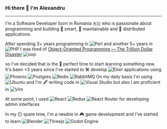 ### Hi there 👋 I'm Alexandru
---
I'm a Software Developer born in Romania 🇷🇴 who is passionate about programming and building 🤔 smart, 🔨 maintainable and 💾 distributed applications. 

After spending 3+ years programming in ![Perl](https://img.shields.io/badge/perl-%2339457E.svg?style=for-the-badge&logo=perl&logoColor=white) and another 5+ years in ![PHP](https://img.shields.io/badge/php-%23777BB4.svg?style=for-the-badge&logo=php&logoColor=white) I was tired of [Object-Oriented Programming — The Trillion Dollar Disaster](https://betterprogramming.pub/object-oriented-programming-the-trillion-dollar-disaster-92a4b666c7c7)
![oop](https://user-images.githubusercontent.com/215710/163404577-1e261552-7932-4371-9316-32715596e20a.png)


so I've decided that is the 💸 perfect time to start learning something new. It's been +3 years since I've started to 🛠️ develop ![Elixir](https://img.shields.io/badge/elixir-%234B275F.svg?style=for-the-badge&logo=elixir&logoColor=white) applications using ![Phoenix](https://img.shields.io/badge/Phoenix-000000?style=for-the-badge&logo=Phoenix&logoColor=fff) ![Postgres](https://img.shields.io/badge/postgres-%23316192.svg?style=for-the-badge&logo=postgresql&logoColor=white) ![Redis](https://img.shields.io/badge/redis-%23DD0031.svg?style=for-the-badge&logo=redis&logoColor=white) ![RabbitMQ](https://img.shields.io/badge/Rabbitmq-FF6600?style=for-the-badge&logo=rabbitmq&logoColor=white) On my daily basis I'm using ![Ubuntu](https://img.shields.io/badge/Ubuntu-E95420?style=for-the-badge&logo=ubuntu&logoColor=white) and I'm 🖋️ writing code in 
![Visual Studio](https://img.shields.io/badge/Visual%20Studio-5C2D91.svg?style=for-the-badge&logo=visual-studio&logoColor=white) but also I am proficient in ![Vim](https://img.shields.io/badge/VIM-%2311AB00.svg?style=for-the-badge&logo=vim&logoColor=white)


At some point, I used ![React](https://img.shields.io/badge/react-%2320232a.svg?style=for-the-badge&logo=react&logoColor=%2361DAFB) ![Redux](https://img.shields.io/badge/redux-%23593d88.svg?style=for-the-badge&logo=redux&logoColor=white) ![React Router](https://img.shields.io/badge/React_Router-CA4245?style=for-the-badge&logo=react-router&logoColor=white) for developing admin interfaces


In my ⏲️ spare time, I'm a newbie in 🎮 game development and I've started to learn ![Blender](https://img.shields.io/badge/blender-%23F5792A.svg?style=for-the-badge&logo=blender&logoColor=white) ![Threejs](https://img.shields.io/badge/threejs-black?style=for-the-badge&logo=three.js&logoColor=white) ![Godot Engine](https://img.shields.io/badge/GODOT-%23FFFFFF.svg?style=for-the-badge&logo=godot-engine)

